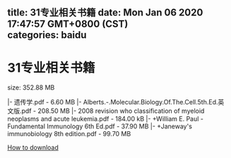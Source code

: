 
title: 31专业相关书籍
date: Mon Jan 06 2020 17:47:57 GMT+0800 (CST)    
categories: baidu
---

# 31专业相关书籍
size: 352.88 MB
 
 
|- 遗传学.pdf - 6.60 MB
|- Alberts.-.Molecular.Biology.Of.The.Cell.5th.Ed.英文版.pdf - 208.50 MB
|- 2008 revision who classification of myeloid neoplasms and acute leukemia.pdf - 184.00 kB
|- +William E. Paul - Fundamental Immunology 6th  Ed.pdf - 37.90 MB
|- +Janeway's immunobiology 8th edition.pdf - 99.70 MB

[How to download](https://bpcam.bemobtrk.com/go/2ceec3aa-1ca2-46d6-b9ff-aaa5c184517c?jno=4477)